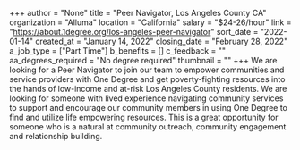 +++
author = "None"
title = "Peer Navigator, Los Angeles County CA"
organization = "Alluma"
location = "California"
salary = "$24-26/hour"
link = "https://about.1degree.org/los-angeles-peer-navigator"
sort_date = "2022-01-14"
created_at = "January 14, 2022"
closing_date = "February 28, 2022"
a_job_type = ["Part Time"]
b_benefits = []
c_feedback = ""
aa_degrees_required = "No degree required"
thumbnail = ""
+++
We are looking for a Peer Navigator to join our team to empower communities and service providers with One Degree and get poverty-fighting resources into the hands of low-income and at-risk Los Angeles County residents. We are looking for someone with lived experience navigating community services to support and encourage our community members in using One Degree to find and utilize life empowering resources. This is a great opportunity for someone who is a natural at community outreach, community engagement and relationship building.